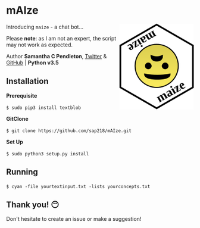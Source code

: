 # mAIze

<img src="logos-maize.png" align="right" alt="maize logo" width="200">

Introducing `maize` - a chat bot...

Please **note**: as I am not an expert, the script may not work as expected. 

Author __Samantha C Pendleton__, [Twitter](https://twitter.com/sap218) & [GitHub](https://github.com/sap218) | **Python v3.5**

## Installation

**Prerequisite**

`$ sudo pip3 install textblob`

**GitClone**

`$ git clone https://github.com/sap218/mAIze.git`

**Set Up**

`$ sudo python3 setup.py install` 

## Running

```
$ cyan -file yourtextinput.txt -lists yourconcepts.txt
```

## Thank you! :no_mouth:

Don't hesitate to create an issue or make a suggestion!
